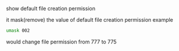 show default file creation permission

it mask(remove) the value of default file creation permission
example
```bash
umask 002
```
would change file permission from 777 to 775